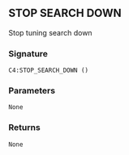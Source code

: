 ## STOP SEARCH DOWN

Stop tuning search down


### Signature

`C4:STOP_SEARCH_DOWN ()`


### Parameters

`None`


### Returns

`None`
